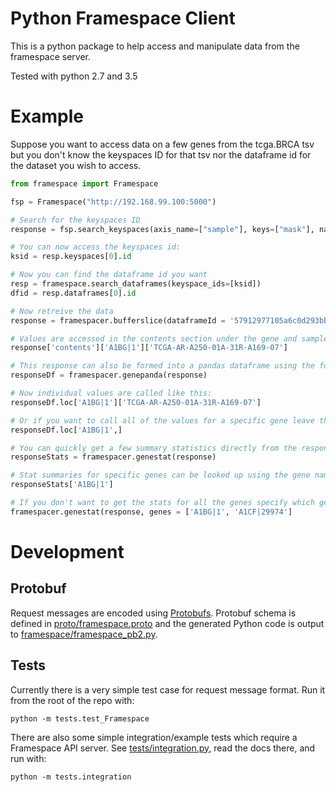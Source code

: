 # Python Framespace Client

This is a python package to help access and manipulate data from the framespace server.

Tested with python 2.7 and 3.5

# Example

Suppose you want to access data on a few genes from the tcga.BRCA tsv but you don't know the keyspaces ID for that tsv nor the dataframe id for the dataset you wish to access.

```python
from framespace import Framespace

fsp = Framespace("http://192.168.99.100:5000")

# Search for the keyspaces ID
response = fsp.search_keyspaces(axis_name=["sample"], keys=["mask"], names=["tcga.BRCA"])

# You can now access the keyspaces id:
ksid = resp.keyspaces[0].id

# Now you can find the dataframe id you want
resp = framespace.search_dataframes(keyspace_ids=[ksid])
dfid = resp.dataframes[0].id

# Now retreive the data
response = framespacer.bufferslice(dataframeId = '57912977105a6c0d293bbe8e', host = "192.168.99.100", port = "5000", newMajor = ["TCGA-S3-A6ZG-01A-22R-A32P-07", "TCGA-AR-A250-01A-31R-A169-07", "TCGA-C8-A1HK-01A-21R-A13Q-07"], pageEnd = 3, buffer = 1000)

# Values are accessed in the contents section under the gene and sample names:
response['contents']['A1BG|1']['TCGA-AR-A250-01A-31R-A169-07']

# This response can also be formed into a pandas dataframe using the following function:
responseDf = framespacer.genepanda(response)

# Now individual values are called like this:
responseDf.loc['A1BG|1']['TCGA-AR-A250-01A-31R-A169-07']

# Or if you want to call all of the values for a specific gene leave the sample side blank:
responseDf.loc['A1BG|1',]

# You can quickly get a few summary statistics directly from the response using the genestat function:
responseStats = framespacer.genestat(response)

# Stat summaries for specific genes can be looked up using the gene name.
responseStats['A1BG|1']

# If you don't want to get the stats for all the genes specify which genes you want using a list:
framespacer.genestat(response, genes = ['A1BG|1', 'A1CF|29974']
```

# Development

## Protobuf

Request messages are encoded using [Protobufs](https://developers.google.com/protocol-buffers/). Protobuf schema is defined in [proto/framespace.proto](proto/framespace.proto) and the generated Python code is output to [framespace/framespace_pb2.py](framespace/framespace_pb2.py).

## Tests

Currently there is a very simple test case for request message format.
Run it from the root of the repo with:

`python -m tests.test_Framespace`

There are also some simple integration/example tests which require a Framespace API
server. See [tests/integration.py](tests/integration.py), read the docs there, and run with:

`python -m tests.integration`
